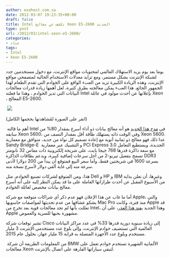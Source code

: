 ```yaml
---
author: exahost.com.sa
date: 2012-03-07 19:23:35+00:00
draft: false
title: Intel تكشف عن معالج Xeon E5-2600 الجديد
type: post
url: /2012/03/intel-xeon-e5-2600/
categories:
- عتاد
tags:
- Intel
- Xeon E5-2600
---
```


يوما بعد يوم يزيد الاستهلاك العالمي لمحتويات مواقع الإنترنت، مع دخول مستخدمين جدد لشبكة الإنترنت بشكل مستمر، ومع تزايد معدلات الاستخدام الحالية لمتصفحي مواقع الإنترنت، وهذه الزيادة الكبيرة تزيد من العبء الواقع على الخوادم التي تقدم الطعام لهذا الجمهور الجائع. هذا العبء يمكن معالجته بطرق كثيرة، لعل أهمها زيادة قدرات معالجات البيانات التي تدير الخوادم ، وهذا ما فعلته Intel بإعلانها عن أحدث مولود في عائلة Xeon ، المعالج E5-2600.




 [![](http://www.it-scoop.com/wp-content/uploads/2012/03/Xeon-E5-2600.png)
](http://www.it-scoop.com/wp-content/uploads/2012/03/Xeon-E5-2600.png)




(انقر على الصورة لمُشاهدتها بحجمها الكامل)




 أهم ما قالته Intel في [مدح هذا الجديد](http://www.intel.com/content/www/us/en/processors/xeon/xeon-processor-5000-sequence.html) هو أنه معالج بيانات ذو أداء أسرع بمقدار 80% من سابقه Xeon 5600، وفي الوقت ذاته يستهلك طاقة أقل بمقدار النصف من Xeon 5600. عدا ذلك فهو معالج ذو ثمانية أنوية مع إعادة تصميم كل نواة من جديد، متوافق مع معمارية Sandy Bridge-E  و التشبيك عبر معمارية PCI Express 3.0 الجديدة، ويستطيع التعامل مع سعة ذاكرة قدرها 768 جيجا بايت، على شريحة إلكترونية ذات مقاس 32 نانومتر تسمح بتفعيل تيربو-2 من أجل سرعات إضافية كبيرة، ويدعم بطاقات الذاكرة DDR3 بسرعة 1600 في شريحتين فقط، وأما سعر البيع فمتوقع أن يبدأ من 200 دولارا لأدنى سرعة منه إلى غاية ألفي دولار لأسرع نسخة منه.




هذا، ومن المتوقع لشركات تصنيع الخوادم، مثل Dell و HP و IBM وغيرها، أن تعلن بداية من الأسبوع المقبل عن أحدث طرازاتها العاملة على ما قد يمكن النظر إليه على أنه أسرع معالج بيانات مخصص لعائلة الخوادم.




أما ما غاب عن هذا الإعلان فهو عدم ذكر أي شراكات متوقعة مع شركة Apple، والتي يشكو عشاقها من عدم تحديثها لمواصفات حاسوبها Mac Pro منذ فترة، وكانت Apple قد تعللت بأنها لم تجد معالجات قوية بعد تخرج من Intel، وهذا الجديد [يفند هذا العذر](http://www.electronista.com/articles/12/03/06/intel.xeon.e5.2600.given.official.arrival/)، على أن Apple مشهورة بحبها للسرية والغموض.




تشير توقعات شركة Cisco إلى زيادة سنوية دورية قدرها 33% في عدد مراكز البيانات العالمية التي تستضيف خوادم الإنترنت، وإلى بلوغ عدد مستخدمي الإنترنت 3 مليار مستخدم وبلوغ عدد الأجهزة المتصلة به قرابة 15 مليار جهاز، بحلول عام 2015.




 من المعلومات الطريفة أن شركة BMW الألمانية الشهيرة تستخدم خوادم تعمل على معالجات Xeon لتبقي سياراتها الفارهة على اتصال بالإنترنت.
